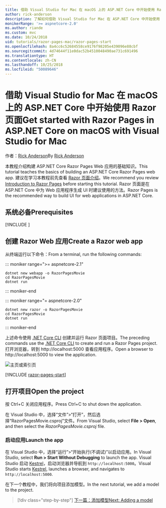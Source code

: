 ```yaml
---
title: 借助 Visual Studio for Mac 在 macOS 上的 ASP.NET Core 中开始使用 Razor 页面
author: rick-anderson
description: 了解如何借助 Visual Studio for Mac 在 ASP.NET Core 中开始使用 Razor 页面。
monikerRange: '>= aspnetcore-2.0'
ms.author: riande
ms.custom: mvc
ms.date: 10/24/2018
uid: tutorials/razor-pages-mac/razor-pages-start
ms.openlocfilehash: 8a4cc6c52684558ce9176f98205e439096e88cbf
ms.sourcegitcommit: 4d74644f11e0dac52b4510048490ae731c691496
ms.translationtype: HT
ms.contentlocale: zh-CN
ms.lasthandoff: 10/25/2018
ms.locfileid: "50089646"
---
```

# <a name="get-started-with-razor-pages-in-aspnet-core-on-macos-with-visual-studio-for-mac"></a><span data-ttu-id="f3f6e-103">借助 Visual Studio for Mac 在 macOS 上的 ASP.NET Core 中开始使用 Razor 页面</span><span class="sxs-lookup"><span data-stu-id="f3f6e-103">Get started with Razor Pages in ASP.NET Core on macOS with Visual Studio for Mac</span></span>

<span data-ttu-id="f3f6e-104">作者：[Rick Anderson](https://twitter.com/RickAndMSFT)</span><span class="sxs-lookup"><span data-stu-id="f3f6e-104">By [Rick Anderson](https://twitter.com/RickAndMSFT)</span></span>

<span data-ttu-id="f3f6e-105">本教程介绍构建 ASP.NET Core Razor Pages Web 应用的基础知识。</span><span class="sxs-lookup"><span data-stu-id="f3f6e-105">This tutorial teaches the basics of building an ASP.NET Core Razor Pages web app.</span></span> <span data-ttu-id="f3f6e-106">建议在学习本教程前先查看 [Razor 页面介绍](xref:razor-pages/index)。</span><span class="sxs-lookup"><span data-stu-id="f3f6e-106">We recommend you review [Introduction to Razor Pages](xref:razor-pages/index) before starting this tutorial.</span></span> <span data-ttu-id="f3f6e-107">Razor 页面是在 ASP.NET Core 中为 Web 应用程序生成 UI 时建议使用的方法。</span><span class="sxs-lookup"><span data-stu-id="f3f6e-107">Razor Pages is the recommended way to build UI for web applications in ASP.NET Core.</span></span>

## <a name="prerequisites"></a><span data-ttu-id="f3f6e-108">系统必备</span><span class="sxs-lookup"><span data-stu-id="f3f6e-108">Prerequisites</span></span>

[!INCLUDE [](~/includes/net-core-prereqs-macos.md)]

## <a name="create-a-razor-web-app"></a><span data-ttu-id="f3f6e-109">创建 Razor Web 应用</span><span class="sxs-lookup"><span data-stu-id="f3f6e-109">Create a Razor web app</span></span>

<span data-ttu-id="f3f6e-110">从终端运行以下命令：</span><span class="sxs-lookup"><span data-stu-id="f3f6e-110">From a terminal, run the following commands:</span></span>

::: moniker range=">= aspnetcore-2.1"

```console
dotnet new webapp -o RazorPagesMovie
cd RazorPagesMovie
dotnet run
```

::: moniker-end

::: moniker range="= aspnetcore-2.0"

```console
dotnet new razor -o RazorPagesMovie
cd RazorPagesMovie
dotnet run
```

::: moniker-end

<span data-ttu-id="f3f6e-111">上述命令使用 [.NET Core CLI](/dotnet/core/tools/dotnet) 创建并运行 Razor 页面项目。</span><span class="sxs-lookup"><span data-stu-id="f3f6e-111">The preceding commands use the [.NET Core CLI](/dotnet/core/tools/dotnet) to create and run a Razor Pages project.</span></span> <span data-ttu-id="f3f6e-112">打开浏览器，转到 http://localhost:5000 查看应用程序。</span><span class="sxs-lookup"><span data-stu-id="f3f6e-112">Open a browser to http://localhost:5000 to view the application.</span></span>

![主页或索引页](../razor-pages/razor-pages-start/_static/home.png)

[!INCLUDE [razor-pages-start](../../includes/RP/razor-pages-start.md)]

## <a name="open-the-project"></a><span data-ttu-id="f3f6e-114">打开项目</span><span class="sxs-lookup"><span data-stu-id="f3f6e-114">Open the project</span></span>

<span data-ttu-id="f3f6e-115">按 Ctrl+C 关闭应用程序。</span><span class="sxs-lookup"><span data-stu-id="f3f6e-115">Press Ctrl+C to shut down the application.</span></span>

<span data-ttu-id="f3f6e-116">在 Visual Studio 中，选择“文件”>“打开”，然后选择“RazorPagesMovie.csproj”文件。</span><span class="sxs-lookup"><span data-stu-id="f3f6e-116">From Visual Studio, select **File > Open**, and then select the *RazorPagesMovie.csproj* file.</span></span>

### <a name="launch-the-app"></a><span data-ttu-id="f3f6e-117">启动应用</span><span class="sxs-lookup"><span data-stu-id="f3f6e-117">Launch the app</span></span>

<span data-ttu-id="f3f6e-118">在 Visual Studio 中，选择“运行”>“开始执行(不调试)”以启动应用。</span><span class="sxs-lookup"><span data-stu-id="f3f6e-118">In Visual Studio, select **Run > Start Without Debugging** to launch the app.</span></span> <span data-ttu-id="f3f6e-119">Visual Studio 启动 [Kestrel](xref:fundamentals/servers/kestrel)，启动浏览器并导航到 `http://localhost:5000`。</span><span class="sxs-lookup"><span data-stu-id="f3f6e-119">Visual Studio starts [Kestrel](xref:fundamentals/servers/kestrel), launches a browser, and navigates to `http://localhost:5000`.</span></span>

<span data-ttu-id="f3f6e-120">在下一个教程中，我们将向项目添加模型。</span><span class="sxs-lookup"><span data-stu-id="f3f6e-120">In the next tutorial, we add a model to the project.</span></span>

> [!div class="step-by-step"]
> [<span data-ttu-id="f3f6e-121">下一篇：添加模型</span><span class="sxs-lookup"><span data-stu-id="f3f6e-121">Next: Adding a model</span></span>](xref:tutorials/razor-pages-mac/model)
